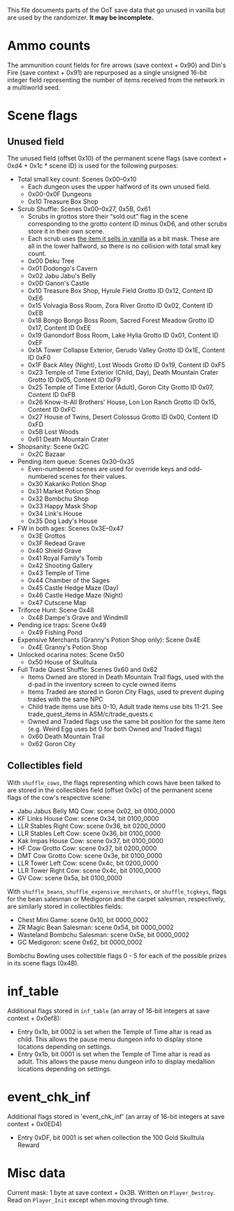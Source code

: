 This file documents parts of the OoT save data that go unused in vanilla but are used by the randomizer. **It may be incomplete.**

# Ammo counts

The ammunition count fields for fire arrows (save context + 0x90) and Din's Fire (save context + 0x91) are repurposed as a single unsigned 16-bit integer field representing the number of items received from the network in a multiworld seed.

# Scene flags

## Unused field

The unused field (offset 0x10) of the permanent scene flags (save context + 0xd4 + 0x1c * scene ID) is used for the following purposes:

* Total small key count: Scenes 0x00–0x10
    * Each dungeon uses the upper halfword of its own unused field.
    * 0x00-0x0F Dungeons
    * 0x10 Treasure Box Shop
* Scrub Shuffle: Scenes 0x00–0x27, 0x5B, 0x61
    * Scrubs in grottos store their “sold out” flag in the scene corresponding to the grotto content ID minus 0xD6, and other scrubs store it in their own scene.
    * Each scrub uses [the item it sells in vanilla](https://wiki.cloudmodding.com/oot/Actor_List_(Variables)#En_Shopnuts) as a bit mask. These are all in the lower halfword, so there is no collision with total small key count.
    * 0x00 Deku Tree
    * 0x01 Dodongo's Cavern
    * 0x02 Jabu Jabu's Belly
    * 0x0D Ganon's Castle
    * 0x10 Treasure Box Shop, Hyrule Field Grotto ID 0x12, Content ID 0xE6
    * 0x15 Volvagia Boss Room, Zora River Grotto ID 0x02, Content ID 0xEB
    * 0x18 Bongo Bongo Boss Room, Sacred Forest Meadow Grotto ID 0x17, Content ID 0xEE
    * 0x19 Ganondorf Boss Room, Lake Hylia Grotto ID 0x01, Content ID 0xEF
    * 0x1A Tower Collapse Exterior, Gerudo Valley Grotto ID 0x1E, Content ID 0xF0
    * 0x1F Back Alley (Night), Lost Woods Grotto ID 0x19, Content ID 0xF5
    * 0x23 Temple of Time Exterior (Child, Day), Death Mountain Crater Grotto ID 0x05, Content ID 0xF9
    * 0x25 Temple of Time Exterior (Adult), Goron City Grotto ID 0x07, Content ID 0xFB
    * 0x26 Know-It-All Brothers' House, Lon Lon Ranch Grotto ID 0x15, Content ID 0xFC
    * 0x27 House of Twins, Desert Colossus Grotto ID 0x00, Content ID 0xFD
    * 0x5B Lost Woods
    * 0x61 Death Mountain Crater
* Shopsanity: Scene 0x2C
    * 0x2C Bazaar
* Pending item queue: Scenes 0x30–0x35
    * Even-numbered scenes are used for override keys and odd-numbered scenes for their values.
    * 0x30 Kakariko Potion Shop
    * 0x31 Market Potion Shop
    * 0x32 Bombchu Shop
    * 0x33 Happy Mask Shop
    * 0x34 Link's House
    * 0x35 Dog Lady's House
* FW in both ages: Scenes 0x3E–0x47
    * 0x3E Grottos
    * 0x3F Redead Grave
    * 0x40 Shield Grave
    * 0x41 Royal Family's Tomb
    * 0x42 Shooting Gallery
    * 0x43 Temple of Time
    * 0x44 Chamber of the Sages
    * 0x45 Castle Hedge Maze (Day)
    * 0x46 Castle Hedge Maze (Night)
    * 0x47 Cutscene Map
* Triforce Hunt: Scene 0x48
    * 0x48 Dampe's Grave and Windmill
* Pending ice traps: Scene 0x49
    * 0x49 Fishing Pond
* Expensive Merchants (Granny's Potion Shop only): Scene 0x4E
    * 0x4E Granny's Potion Shop
* Unlocked ocarina notes: Scene 0x50
    * 0x50 House of Skulltula
* Full Trade Quest Shuffle: Scenes 0x60 and 0x62
    * Items Owned are stored in Death Mountain Trail flags, used with the d-pad in the inventory screen to cycle owned items
    * Items Traded are stored in Goron City Flags, used to prevent duping trades with the same NPC
    * Child trade items use bits 0-10, Adult trade items use bits 11-21. See trade_quest_items in ASM/c/trade_quests.c
    * Owned and Traded flags use the same bit position for the same item (e.g. Weird Egg uses bit 0 for both Owned and Traded flags)
    * 0x60 Death Mountain Trail
    * 0x62 Goron City

## Collectibles field

With `shuffle_cows`, the flags representing which cows have been talked to are stored in the collectibles field (offset 0x0c) of the permanent scene flags of the cow's respective scene:

* Jabu Jabus Belly MQ Cow: scene 0x02, bit 0100_0000
* KF Links House Cow: scene 0x34, bit 0100_0000
* LLR Stables Right Cow: scene 0x36, bit 0200_0000
* LLR Stables Left Cow: scene 0x36, bit 0100_0000
* Kak Impas House Cow: scene 0x37, bit 0100_0000
* HF Cow Grotto Cow: scene 0x37, bit 0200_0000
* DMT Cow Grotto Cow: scene 0x3e, bit 0100_0000
* LLR Tower Left Cow: scene 0x4c, bit 0200_0000
* LLR Tower Right Cow: scene 0x4c, bit 0100_0000
* GV Cow: scene 0x5a, bit 0100_0000

With `shuffle_beans`, `shuffle_expensive_merchants`, or `shuffle_tcgkeys`, flags for the bean salesman or Medigoron and the carpet salesman, respectively, are similarly stored in collectibles fields:

* Chest Mini Game: scene 0x10, bit 0000_0002
* ZR Magic Bean Salesman: scene 0x54, bit 0000_0002
* Wasteland Bombchu Salesman: scene 0x5e, bit 0000_0002
* GC Medigoron: scene 0x62, bit 0000_0002

Bombchu Bowling uses collectible flags 0 - 5 for each of the possible prizes in its scene flags (0x4B).

# inf_table

Additional flags stored in `inf_table` (an array of 16-bit integers at save context + 0x0ef8):

* Entry 0x1b, bit 0002 is set when the Temple of Time altar is read as child. This allows the pause menu dungeon info to display stone locations depending on settings.
* Entry 0x1b, bit 0001 is set when the Temple of Time altar is read as adult. This allows the pause menu dungeon info to display medallion locations depending on settings.

# event_chk_inf

Additional flags stored in 'event_chk_inf' (an array of 16-bit integers at save context + 0x0ED4)

* Entry 0xDF, bit 0001 is set when collection the 100 Gold Skulltula Reward

# Misc data

Current mask: 1 byte at save context + 0x3B. Written on `Player_Destroy`. Read on `Player_Init` except when moving through time.
